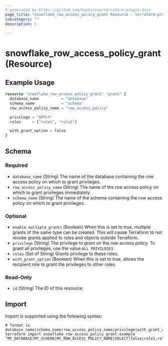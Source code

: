 ```yaml
---
# generated by https://github.com/hashicorp/terraform-plugin-docs
page_title: "snowflake_row_access_policy_grant Resource - terraform-provider-snowflake"
subcategory: ""
description: |-
  
---
```


# snowflake_row_access_policy_grant (Resource)



## Example Usage

```terraform
resource "snowflake_row_access_policy_grant" "grant" {
  database_name          = "database"
  schema_name            = "schema"
  row_access_policy_name = "row_access_policy"

  privilege = "APPLY"
  roles     = ["role1", "role2"]

  with_grant_option = false
}
```

<!-- schema generated by tfplugindocs -->
## Schema

### Required

- `database_name` (String) The name of the database containing the row access policy on which to grant privileges.
- `row_access_policy_name` (String) The name of the row access policy on which to grant privileges immediately.
- `schema_name` (String) The name of the schema containing the row access policy on which to grant privileges.

### Optional

- `enable_multiple_grants` (Boolean) When this is set to true, multiple grants of the same type can be created. This will cause Terraform to not revoke grants applied to roles and objects outside Terraform.
- `privilege` (String) The privilege to grant on the row access policy. To grant all privileges, use the value `ALL PRIVILEGES`
- `roles` (Set of String) Grants privilege to these roles.
- `with_grant_option` (Boolean) When this is set to true, allows the recipient role to grant the privileges to other roles.

### Read-Only

- `id` (String) The ID of this resource.

## Import

Import is supported using the following syntax:

```shell
# format is database_name|schema_name|row_access_policy_name|privilege|with_grant_option|roles
terraform import snowflake_row_access_policy_grant.example "MY_DATABASE|MY_SCHEMA|MY_ROW_ACCESS_POLICY_NAME|SELECT|false|role1,role2"
```
